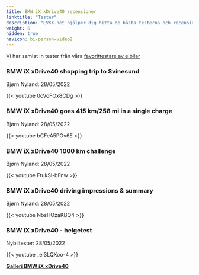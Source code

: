 ```yaml
---
title: BMW iX xDrive40 recensioner
linktitle: "Tester"
description: "EVKX.net hjälper dig hitta de bästa testerna och recensionerna av denna modell."
weight: 6
hidden: true
navicon: bi-person-video2
---
```

Vi har samlat in tester från våra [favorittestare av elbilar](../../../../../guides/evreviewers/)

<div class="container text-center shadow p-2 pe-4 mb-5 bg-body-tertiary rounded border">
<h3>BMW iX xDrive40 shopping trip to Svinesund</h3>
<p>Bjørn Nyland: 28/05/2022</p>

{{< youtube 0cVoFOx8CDg >}}

</div>
<div class="container text-center shadow p-2 pe-4 mb-5 bg-body-tertiary rounded border">
<h3>BMW iX xDrive40 goes 415 km/258 mi in a single charge</h3>
<p>Bjørn Nyland: 28/05/2022</p>

{{< youtube bCFeA5POv6E >}}

</div>
<div class="container text-center shadow p-2 pe-4 mb-5 bg-body-tertiary rounded border">
<h3>BMW iX xDrive40 1000 km challenge</h3>
<p>Bjørn Nyland: 28/05/2022</p>

{{< youtube FtukSl-bFnw >}}

</div>
<div class="container text-center shadow p-2 pe-4 mb-5 bg-body-tertiary rounded border">
<h3>BMW iX xDrive40 driving impressions & summary</h3>
<p>Bjørn Nyland: 28/05/2022</p>

{{< youtube NbsHOzaKBQ4 >}}

</div>
<div class="container text-center shadow p-2 pe-4 mb-5 bg-body-tertiary rounded border">
<h3>BMW iX xDrive40 - helgetest</h3>
<p>Nybiltester: 28/05/2022</p>

{{< youtube _eI3LQXoo-4 >}}

</div>
<div class="mt-3 mb-3">
<a href="../gallery/" class="text-decoration-none text-black">
<strong><i class="bi-arrow-left"></i>Galleri  </strong>
</a>
<a href="../" class="text-decoration-none text-black float-end">
<strong>BMW iX xDrive40 <i class="bi-arrow-right"></i></strong>
</a>
</div>
